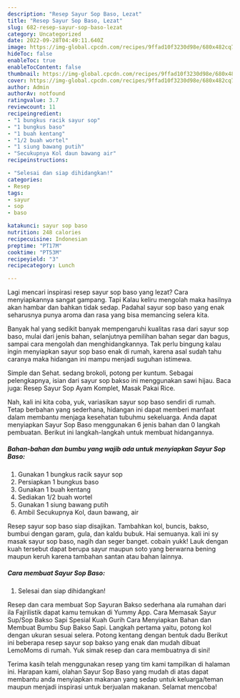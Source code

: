 ```yaml
---
description: "Resep Sayur Sop Baso, Lezat"
title: "Resep Sayur Sop Baso, Lezat"
slug: 682-resep-sayur-sop-baso-lezat
category: Uncategorized
date: 2022-09-28T04:49:11.640Z
image: https://img-global.cpcdn.com/recipes/9ffad10f3230d98e/680x482cq70/sayur-sop-baso-foto-resep-utama.jpg
hideToc: false
enableToc: true
enableTocContent: false
thumbnail: https://img-global.cpcdn.com/recipes/9ffad10f3230d98e/680x482cq70/sayur-sop-baso-foto-resep-utama.jpg
cover: https://img-global.cpcdn.com/recipes/9ffad10f3230d98e/680x482cq70/sayur-sop-baso-foto-resep-utama.jpg
author: Admin
authorAv: notfound
ratingvalue: 3.7
reviewcount: 11
recipeingredient:
- "1 bungkus racik sayur sop"
- "1 bungkus baso"
- "1 buah kentang"
- "1/2 buah wortel"
- "1 siung bawang putih"
- "Secukupnya Kol daun bawang air"
recipeinstructions:

- "Selesai dan siap dihidangkan!"
categories:
- Resep
tags:
- sayur
- sop
- baso

katakunci: sayur sop baso 
nutrition: 248 calories
recipecuisine: Indonesian
preptime: "PT17M"
cooktime: "PT53M"
recipeyield: "3"
recipecategory: Lunch

---
```



Lagi mencari inspirasi resep sayur sop baso yang lezat? Cara menyiapkannya sangat gampang. Tapi Kalau keliru mengolah maka hasilnya akan hambar dan bahkan tidak sedap. Padahal sayur sop baso yang enak seharusnya punya aroma dan rasa yang bisa memancing selera kita.


Banyak hal yang sedikit banyak mempengaruhi kualitas rasa dari sayur sop baso, mulai dari jenis bahan, selanjutnya pemilihan bahan segar dan bagus, sampai cara mengolah dan menghidangkannya. Tak perlu bingung kalau ingin menyiapkan sayur sop baso enak di rumah, karena asal sudah tahu caranya maka hidangan ini mampu menjadi suguhan istimewa.

Simple dan Sehat. sedang brokoli, potong per kuntum. Sebagai pelengkapnya, isian dari sayur sop bakso ini menggunakan sawi hijau. Baca juga: Resep Sayur Sop Ayam Komplet, Masak Pakai Rice.


Nah, kali ini kita coba, yuk, variasikan sayur sop baso sendiri di rumah. Tetap berbahan yang sederhana, hidangan ini dapat memberi manfaat dalam membantu menjaga kesehatan tubuhmu sekeluarga. Anda dapat menyiapkan Sayur Sop Baso menggunakan 6 jenis bahan dan 0 langkah pembuatan. Berikut ini langkah-langkah untuk membuat hidangannya.

<!--inarticleads1-->

##### Bahan-bahan dan bumbu yang wajib ada untuk menyiapkan Sayur Sop Baso:

1. Gunakan 1 bungkus racik sayur sop
1. Persiapkan 1 bungkus baso
1. Gunakan 1 buah kentang
1. Sediakan 1/2 buah wortel
1. Gunakan 1 siung bawang putih
1. Ambil Secukupnya Kol, daun bawang, air


Resep sayur sop baso siap disajikan. Tambahkan kol, buncis, bakso, bumbui dengan garam, gula, dan kaldu bubuk. Hai semuanya. kali ini sy masak sayur sop baso, nagih dan seger banget. cobain yukk! Lauk dengan kuah tersebut dapat berupa sayur maupun soto yang berwarna bening maupun keruh karena tambahan santan atau bahan lainnya. 

<!--inarticleads2-->

##### Cara membuat Sayur Sop Baso:


1. Selesai dan siap dihidangkan!

Resep dan cara membuat Sop Sayuran Bakso sederhana ala rumahan dari ila Fajrilistik dapat kamu temukan di Yummy App. Cara Memasak Sayur Sup/Sop Bakso Sapi Spesial Kuah Gurih Cara Menyiapkan Bahan dan Membuat Bumbu Sup Bakso Sapi. Langkah pertama yaitu, potong kol dengan ukuran sesuai selera. Potong kentang dengan bentuk dadu Berikut ini beberapa resep sayur sop bakso yang enak dan mudah dibuat LemoMoms di rumah. Yuk simak resep dan cara membuatnya di sini! 

Terima kasih telah menggunakan resep yang tim kami tampilkan di halaman ini. Harapan kami, olahan Sayur Sop Baso yang mudah di atas dapat membantu anda menyiapkan makanan yang sedap untuk keluarga/teman maupun menjadi inspirasi untuk berjualan makanan. Selamat mencoba!
